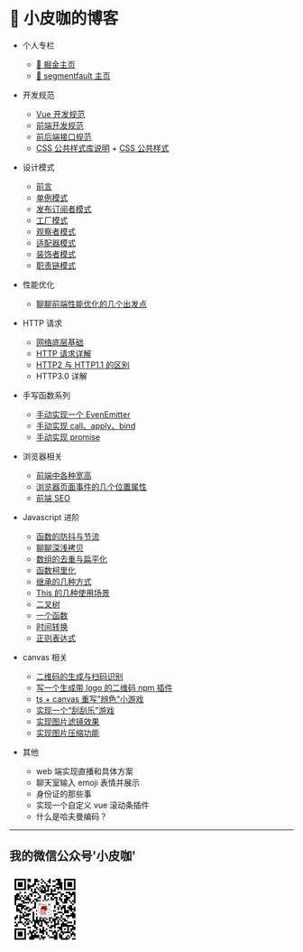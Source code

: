 # :house_with_garden: 小皮咖的博客

-   个人专栏

    -   [:rainbow: 掘金主页](https://juejin.im/user/5af17df4518825672a02e1f5/posts)
    -   [:rainbow: segmentfault 主页](https://segmentfault.com/u/suporka)

-   开发规范

    -   [Vue 开发规范](./work/Vue开发规范.md)
    -   [前端开发规范](./work/前端开发规范.md)
    -   [前后端接口规范](./work/前后端接口规范.md)
    -   [CSS 公共样式库说明](./work/CSS公共样式库.md) + [CSS 公共样式](./work/index.css)

-   设计模式

    -   [前言](./设计模式/前言.md)
    -   [单例模式](./设计模式/单例模式.md)
    -   [发布订阅者模式](./设计模式/发布订阅者模式.md)
    -   [工厂模式](./设计模式/工厂模式.md)
    -   [观察者模式](./设计模式/观察者模式.md)
    -   [适配器模式](./设计模式/适配器模式.md)
    -   [装饰者模式](./设计模式/装饰者模式.md)
    -   [职责链模式](./设计模式/职责链模式.md)

-   性能优化

    -   [聊聊前端性能优化的几个出发点](./front-ent/前端性能优化.md)

-   HTTP 请求

    -   [网络底层基础](https://github.com/zxpsuper/daily-question/blob/master/front_end/%E6%B5%8F%E8%A7%88%E5%99%A8/%E7%BD%91%E7%BB%9C%E5%BA%95%E5%B1%82%E5%9F%BA%E7%A1%80.md)
    -   [HTTP 请求详解](./front-ent/HTTP请求详解.md)
    -   [HTTP2 与 HTTP1.1 的区别](https://github.com/zxpsuper/daily-question/blob/master/front_end/%E6%B5%8F%E8%A7%88%E5%99%A8/HTTP2%E4%B8%8EHTTP1.1%E7%9A%84%E5%8C%BA%E5%88%AB.md)
    -   HTTP3.0 详解

-   手写函数系列

    -   [手动实现一个 EvenEmitter](./js/手动实现一个EventEmitter.md)
    -   [手动实现 call、apply、bind](./js/手动实现call_apply_bind.md)
    -   [手动实现 promise](./js/手动实现promise.md)

-   浏览器相关

    -   [前端中各种宽高](./front-ent/前端中各种宽高.md)
    -   [浏览器页面事件的几个位置属性](./front-ent/事件的几个位置属性.md)
    -   [前端 SEO](./front-ent/前端seo.md)

-   Javascript 进阶

    -   [函数的防抖与节流](./js/函数防抖与节流.md)
    -   [聊聊深浅拷贝](./js/聊聊深浅拷贝.md)
    -   [数组的去重与扁平化](./js/数组的去重与扁平化.md)
    -   [函数柯里化](./js/函数柯里化.md)
    -   [继承的几种方式](./js/继承的几种方式.md)
    -   [This 的几种使用场景](./js/this的几种使用场景.md)
    -   [二叉树](./js/BinaryTree.js)
    -   [一个函数](./js/一个函数.md)
    -   [时间转换](./js/时间转换.md)
    -   [正则表达式](./js/正则表达式.md)

-   canvas 相关

    -   [二维码的生成与扫码识别](https://juejin.im/post/5d00b3626fb9a07ed74076a9)
    -   [写一个生成带 logo 的二维码 npm 插件](https://juejin.im/post/5d1c461f6fb9a07f070e4768)
    -   [ts + canvas 重写”辨色“小游戏](https://juejin.im/post/5d22af2b6fb9a07ea7133361)
    -   [实现一个“刮刮乐”游戏](https://juejin.im/post/5d664786f265da03ee6a694f)
    -   [实现图片滤镜效果](https://juejin.im/post/5dfb15b96fb9a016164362b2)
    -   [实现图片压缩功能](https://juejin.im/post/5e4e75c8518825493c7b52a3)

-   其他

    -   web 端实现直播和具体方案
    -   聊天室输入 emoji 表情并展示
    -   身份证的那些事
    -   实现一个自定义 vue 滚动条插件
    -   什么是哈夫曼编码？

---

## 我的微信公众号'小皮咖'

<img src="https://raw.githubusercontent.com/zxpsuper/picture/master/suporka.jpg" width="25%" height="25%" />
